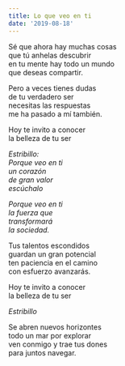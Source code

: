 ```yaml
---
title: Lo que veo en ti
date: '2019-08-18'
---
```

Sé que ahora hay muchas cosas   
que tú anhelas descubrir   
en tu mente hay todo un mundo   
que deseas compartir.   
  
Pero a veces tienes dudas   
de tu verdadero ser   
necesitas las respuestas  
me ha pasado a mí también.   
  
Hoy te invito a conocer   
la belleza de tu ser   
  
*Estribillo:*  
*Porque veo en ti*   
*un corazón*   
*de gran valor*  
*escúchalo*   
  
*Porque veo en ti*   
*la fuerza que*   
*transformará*  
*la sociedad.*   
  
Tus talentos escondidos   
guardan un gran potencial   
ten paciencia en el camino   
con esfuerzo avanzarás.   
  
Hoy te invito a conocer   
la belleza de tu ser   
  
*Estribillo*   
  
Se abren nuevos horizontes  
todo un mar por explorar  
ven conmigo y trae tus dones  
para juntos navegar.  
  
  